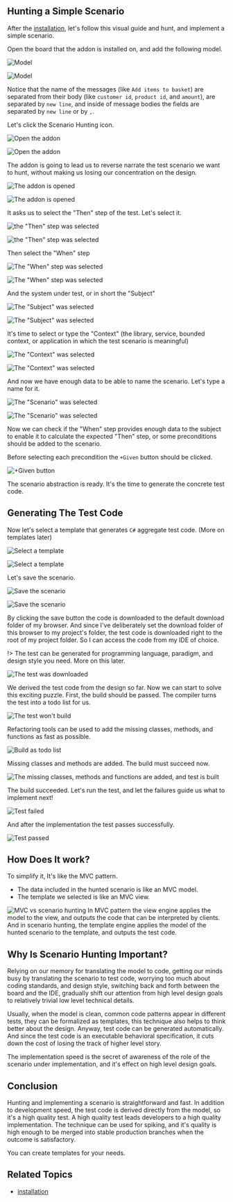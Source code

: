 

## Hunting a Simple Scenario
After the [installation](content/Quick-Start/Installation.md), let's follow this visual guide and hunt, and implement a simple scenario. 

Open the board that the addon is installed on, and add the following model.
<!-- tabs:start -->
<!-- tab:Event Storming -->
![Model]({{imageCDN}}/images/event-storming/model.jpg)
<!-- tab:Event Modeling -->
![Model]({{imageCDN}}/images/event-modeling/model.png)
<!-- tabs:end -->
Notice that the name of the messages (like `Add items to basket`) are separated from their body (like `customer id`, `product id`, and `amount`), are separated by `new line`, and inside of message bodies the fields are separated by `new line` or by `,`.

Let's click the Scenario Hunting icon. 

<!-- tabs:start -->
<!-- tab:Event Storming -->
![Open the addon]({{imageCDN}}/images/event-storming/open-addon.png)
<!-- tab:Event Modeling -->
![Open the addon]({{imageCDN}}/images/event-modeling/open-addon.png)
<!-- tabs:end -->

The addon is going to lead us to reverse narrate the test scenario we want to hunt, without making us losing our concentration on the design. 

<!-- tabs:start -->
<!-- tab:Event Storming -->
![The addon is opened]({{imageCDN}}/images/event-storming/addon-opened.png)
<!-- tab:Event Modeling -->
![The addon is opened]({{imageCDN}}/images/event-modeling/addon-opened.png)
<!-- tabs:end -->

It asks us to select the "Then" step of the test. Let's select it. 

<!-- tabs:start -->
<!-- tab:Event Storming -->
![the "Then" step was selected]({{imageCDN}}/images/event-storming/then-step-selected.png)
<!-- tab:Event Modeling -->
![the "Then" step was selected]({{imageCDN}}/images/event-modeling/then-step-selected.png)
<!-- tabs:end -->

Then select the "When" step

<!-- tabs:start -->
<!-- tab:Event Storming -->
![The "When" step was selected]({{imageCDN}}/images/event-storming/when-step-selected.png)
<!-- tab:Event Modeling -->
![The "When" step was selected]({{imageCDN}}/images/event-modeling/when-step-selected.png)
<!-- tabs:end -->

And the system under test, or in short the "Subject"

<!-- tabs:start -->
<!-- tab:Event Storming -->
![The "Subject" was selected]({{imageCDN}}/images/event-storming/subject-selected.png)
<!-- tab:Event Modeling -->
![The "Subject" was selected]({{imageCDN}}/images/event-modeling/subject-selected.png)
<!-- tabs:end -->

It's time to  select or type the "Context" (the library, service, bounded context, or application in which the test scenario is meaningful)

<!-- tabs:start -->
<!-- tab:Event Storming -->
![The "Context" was selected]({{imageCDN}}/images/event-storming/context-selected.png)
<!-- tab:Event Modeling -->
![The "Context" was selected]({{imageCDN}}/images/event-modeling/context-selected.png)
<!-- tabs:end -->

And now we have enough data to be able to name the scenario. Let's type a name for it. 

<!-- tabs:start -->
<!-- tab:Event Storming -->
![The "Scenario" was selected]({{imageCDN}}/images/event-storming/scenario-title-selected.png)
<!-- tab:Event Modeling -->
![The "Scenario" was selected]({{imageCDN}}/images/event-modeling/scenario-title-selected.png)
<!-- tabs:end -->

Now we can check if the "When" step provides enough data to the subject to enable it to calculate the expected "Then" step, or some preconditions should be added to the scenario. 

Before selecting each precondition the `+Given` button should be clicked.

![+Given button]({{imageCDN}}/images/shared/add-given-button.png)

The scenario abstraction is ready. It's the time to generate the concrete test code.

## Generating The Test Code

Now let's select a template that generates `C#` aggregate test code. (More on templates later)

<!-- tabs:start -->
<!-- tab:Event Storming -->
![Select a template]({{imageCDN}}/images/event-storming/select-template.png)
<!-- tab:Event Modeling -->
![Select a template]({{imageCDN}}/images/event-modeling/select-template.png)
<!-- tabs:end -->

Let's save the scenario.

<!-- tabs:start -->
<!-- tab:Event Storming -->
![Save the scenario]({{imageCDN}}/images/event-storming/save-scenario.png)
<!-- tab:Event Modeling -->
![Save the scenario]({{imageCDN}}/images/event-modeling/save-scenario.png)
<!-- tabs:end -->

By clicking the save button the code is downloaded to the default download folder of my browser. And since I've deliberately set the download folder of this browser to my project's folder, the test code is downloaded right to the root of my project folder. So I can access the code from my IDE of choice. 

!> The test can be generated for programming language, paradigm, and design style you need. More on this later.

![The test was downloaded]({{imageCDN}}/images/shared/test-downloaded.png)

We derived the test code from the design so far. 
Now we can start to solve this exciting puzzle.
First, the build should be passed.
The compiler turns the test into a todo list for us.

![The test won't build]({{imageCDN}}/images/shared/build-failed.png)

 Refactoring tools can be used to add the missing classes, methods, and functions as fast as possible.

![Build as todo list]({{imageCDN}}/images/shared/build-as-todo-list.png)

Missing classes and methods are added. The build must succeed now.

![The missing classes, methods and functions are added, and test is built]({{imageCDN}}/images/shared/test-built.png)

The build succeeded. Let's run the test, and let the failures guide us what to implement next!

![Test failed]({{imageCDN}}/images/shared/test-failed.png)

And after the implementation the test passes successfully.

![Test passed]({{imageCDN}}/images/shared/test-passed.png)

## How Does It work?

To simplify it, It's like the MVC pattern.
- The data included in the hunted scenario is like an MVC model. 
- The template we selected is like an MVC view. 

![MVC vs scenario hunting]({{imageCDN}}/images/shared/mvc-vs-scenario-hunting.jpg)
In MVC pattern the view engine applies the model to the view, and outputs the code that can be interpreted by clients. And in scenario hunting, the template engine applies the model of the hunted scenario to the template, and outputs the test code.

## Why Is Scenario Hunting Important?
 Relying on our memory for translating the model to code, getting our minds busy by translating the scenario to test code, worrying too much about coding standards, and design style, switching back and forth between the board and the IDE, gradually shift our attention from high level design goals to relatively trivial low level technical details. 
 
 Usually, when the model is clean, common code patterns appear in different tests, they can be formalized as templates, this technique also helps to think better about the design. Anyway, test code can be generated automatically. And since the test code is an executable behavioral specification, it cuts down the cost of losing the track of higher level story. 
 
 The implementation speed is the secret of awareness of the role of the scenario under implementation, and it's effect on high level design goals.

## Conclusion

Hunting and implementing a scenario is straightforward and fast. In addition to development speed, the test code is derived directly from the model, so it's a high quality test. A high quality test leads developers to a high quality implementation. The technique can be used for spiking, and it's quality is high enough to be merged into stable production branches when the outcome is satisfactory.


You can create templates for your needs.


## Related Topics
- [installation](content/Quick-Start/Installation/article.md)

